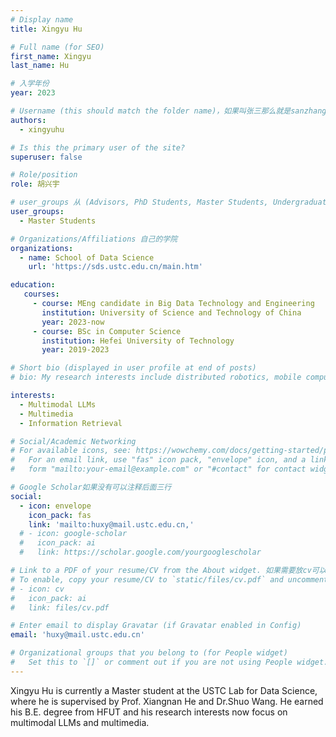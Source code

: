 ```yaml
---
# Display name
title: Xingyu Hu

# Full name (for SEO)
first_name: Xingyu
last_name: Hu

# 入学年份
year: 2023

# Username (this should match the folder name)，如果叫张三那么就是sanzhang
authors:
  - xingyuhu

# Is this the primary user of the site? 
superuser: false

# Role/position 
role: 胡兴宇

# user_groups 从 (Advisors, PhD Students, Master Students, Undergraduate) 从这四个里面选
user_groups:
  - Master Students

# Organizations/Affiliations 自己的学院
organizations:
  - name: School of Data Science
    url: 'https://sds.ustc.edu.cn/main.htm'

education:
   courses:
     - course: MEng candidate in Big Data Technology and Engineering
       institution: University of Science and Technology of China
       year: 2023-now
     - course: BSc in Computer Science
       institution: Hefei University of Technology
       year: 2019-2023

# Short bio (displayed in user profile at end of posts)
# bio: My research interests include distributed robotics, mobile computing and programmable matter.

interests:
  - Multimodal LLMs
  - Multimedia 
  - Information Retrieval

# Social/Academic Networking
# For available icons, see: https://wowchemy.com/docs/getting-started/page-builder/#icons
#   For an email link, use "fas" icon pack, "envelope" icon, and a link in the
#   form "mailto:your-email@example.com" or "#contact" for contact widget.

# Google Scholar如果没有可以注释后面三行
social:
  - icon: envelope
    icon_pack: fas
    link: 'mailto:huxy@mail.ustc.edu.cn,'
  # - icon: google-scholar
  #   icon_pack: ai
  #   link: https://scholar.google.com/yourgooglescholar

# Link to a PDF of your resume/CV from the About widget. 如果需要放cv可以发给我
# To enable, copy your resume/CV to `static/files/cv.pdf` and uncomment the lines below.
# - icon: cv
#   icon_pack: ai
#   link: files/cv.pdf

# Enter email to display Gravatar (if Gravatar enabled in Config)
email: 'huxy@mail.ustc.edu.cn'

# Organizational groups that you belong to (for People widget)
#   Set this to `[]` or comment out if you are not using People widget.
---
```


Xingyu Hu is currently a Master student at the USTC Lab for Data Science, where he is supervised by Prof. Xiangnan He and Dr.Shuo Wang. He earned his B.E. degree from HFUT and his research interests now focus on multimodal LLMs and multimedia.
